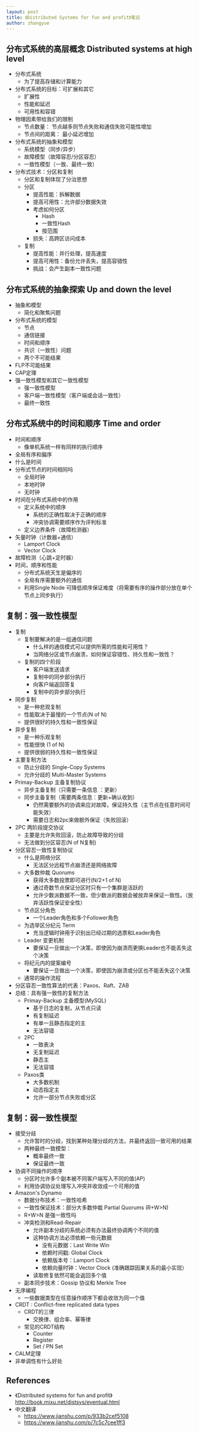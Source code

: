 ```yaml
---
layout: post
title: 《Distributed Systems for fun and profit》笔记
author: zhangyue
---
```


## 分布式系统的高层概念 Distributed systems at high level
* 分布式系统
    *  为了提高存储和计算能力
* 分布式系统的目标：可扩展和其它
    * 扩展性
    * 性能和延迟
    * 可用性和容错
* 物理因素带给我们的限制
    * 节点数量： 节点越多则节点失败和通信失败可能性增加
    * 节点间的距离： 最小延迟增加
* 分布式系统的抽象和模型
    * 系统模型（同步/异步）
    * 故障模型（故障容忍/分区容忍）
    * 一致性模型（一致、最终一致）
* 分布式技术：分区和复制
    * 分区和复制体现了分治思想
    * 分区
        * 提高性能：拆解数据
        * 提高可用性：允许部分数据失效
        * 考虑如何分区
            * Hash
            * 一致性Hash
            * 按范围
        * 损失：高跨区访问成本
    * 复制
        * 提高性能：并行处理，提高速度
        * 提高可用性：备份允许丢失，提高容错性
        * 挑战：会产生副本一致性问题
            
## 分布式系统的抽象探索 Up and down the level       

* 抽象和模型
    * 简化和聚焦问题  
* 分布式系统的模型
    * 节点
    * 通信链接
    * 时间和顺序
    * 共识（一致性）问题
    * 两个不可能结果
* FLP不可能结果
* CAP定理
* 强一致性模型和其它一致性模型
    * 强一致性模型
    * 客户端一致性模型（客户端或会话一致性）
    * 最终一致性
    
    
## 分布式系统中的时间和顺序 Time and order
* 时间和顺序
    * 像单机系统一样有同样的执行顺序
* 全局有序和偏序
* 什么是时间
* 分布式节点的时间相同吗
    * 全局时钟
    * 本地时钟
    * 无时钟
* 时间在分布式系统中的作用
    * 定义系统中的顺序
        * 系统的正确性取决于正确的顺序
        * 冲突协调需要顺序作为评判标准
    * 定义边界条件（故障检测器）
* 矢量时钟（计数器+通信）
    * Lamport Clock
    * Vector Clock
* 故障检测（心跳+定时器）
* 时间，顺序和性能
    * 分布式系统天生是偏序的
    * 全局有序需要额外的通信
    * 利用Single Node 可降低顺序保证难度（将需要有序的操作部分放在单个节点上同步执行）
    
## 复制：强一致性模型

* 复制
    * 复制要解决的是一组通信问题
        * 什么样的通信模式可以提供所需的性能和可用性？
        * 当网络分区或节点崩溃，如何保证容错性、持久性和一致性？
    * 复制的四个阶段
        * 客户端发送请求
        * 复制中的同步部分执行
        * 向客户端返回答复
        * 复制中的异步部分执行
* 同步复制
    * 是一种悲观复制
    * 性能取决于最慢的一个节点(N of N)
    * 提供很好的持久性和一致性保证
* 异步复制
    * 是一种乐观复制
    * 性能很快 (1 of N)
    * 提供很弱的持久性和一致性保证
* 主要复制方法
    * 防止分歧的 Single-Copy Systems
    * 允许分歧的 Multi-Master Systems
* Primay-Backup 主备复制协议
    * 异步主备复制（只需要一条信息 ：更新）
    * 同步主备复制（需要两条信息：更新+确认收到）
        * 仍然需要额外的协调来应对故障，保证持久性（主节点在任意时间可能失效）
        * 需要日志和2pc来做额外保证（失败回滚）
* 2PC 两阶段提交协议
    * 主要是允许失败回滚，防止故障导致的分歧
    * 无法做到分区容忍(N of N复制)
* 分区容忍一致性复制协议
    * 什么是网络分区
        * 无法区分远程节点崩溃还是网络故障
    * 大多数仲裁 Quorums
        * 获得大多数投票即可进行(N/2+1 of N)
        * 通过奇数节点保证分区时只有一个集群是活跃的
        * 允许少数派数据不一致，但少数派的数据会被放弃来保证一致性。（放弃活跃性保证安全性）
    * 节点区分角色
        * 一个Leader角色和多个Follower角色
    * 为选举区分纪元 Term
        * 充当逻辑时钟用于识别出已经过期的选票和Leader角色
    * Leader 变更机制
        * 要保证一旦做出一个决策，即使因为崩溃而更换Leader也不能丢失这个决策
    * 将纪元内的提案编号
        * 要保证一旦做出一个决策，即使因为崩溃或分区也不能丢失这个决策
    * 通常的操作流程
* 分区容忍一致性算法的代表：Paxos、Raft、ZAB
* 总结：具有强一致性的复制方法
    * Primay-Backup 主备模型(MySQL)
        * 基于日志的复制，从节点只读
        * 有复制延迟
        * 有单一且静态指定的主
        * 无法容错
    * 2PC
        * 一致表决
        * 无复制延迟
        * 静态主
        * 无法容错
    * Paxos类
        * 大多数机制
        * 动态指定主
        * 允许一部分节点失败或分区
        
        
## 复制：弱一致性模型
* 接受分歧
    * 允许暂时的分歧，找到某种处理分歧的方法，并最终返回一致可用的结果
    * 两种最终一致模型：
        * 概率最终一致
        * 保证最终一致
* 协调不同操作的顺序
    * 分区时允许多个副本被不同客户端写入不同的值(AP)
    * 利用协调协议处理写入冲突并收敛成一个可用的值
* Amazon's Dynamo
    * 数据分布技术：一致性哈希
    * 一致性保证技术：部分大多数仲裁 Partial Quorums (R+W>N)
    * R+W>N 是强一致性吗
    * 冲突检测和Read-Repair
        * 允许副本分歧的系统必须有办法最终协调两个不同的值
        * 这种协调方法必须依赖一些元数据
            * 没有元数据：Last Write Win
            * 依赖时间戳:   Global Clock
            * 依赖版本号：Lamport Clock
            * 依赖向量时钟：Vector Clock (准确跟踪因果关系的最小实现）
        * 读取修复依然可能会返回多个值
    * 副本同步技术：Gossip 协议和 Merkle Tree
* 无序编程
    * 一些数据类型在任意操作顺序下都会收敛为同一个值
* CRDT : Conflict-free replicated data types
    * CRDT的三律
        * 交换律、组合率、幂等律
    * 常见的CRDT结构
        * Counter
        * Register
        * Set / PN Set
* CALM定理
* 非单调性有什么好处

## References     
* 《Distributed systems for fun and profit》 http://book.mixu.net/distsys/eventual.html
* 中文翻译
    * https://www.jianshu.com/p/933b2cef5108                                              
    * https://www.jianshu.com/p/7c5c7cee1ff3        
